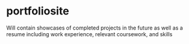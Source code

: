 # portfoliosite
Will contain showcases of completed projects in the future as well as a resume including work experience, relevant coursework, and skills
